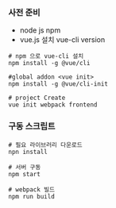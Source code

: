 
### 사전 준비
 - node js npm
 - vue.js 설치 vue-cli version
```shell script
# npm 으로 vue-cli 설치
npm install -g @vue/cli

#global addon <vue init>
npm install -g @vue/cli-init   

# project Create 
vue init webpack frontend
``` 
 
### 구동 스크립트 
```shell script
# 필요 라이브러리 다운로드
npn install 

# 서버 구동
npm start 

# webpack 빌드  
npm run build 
```
